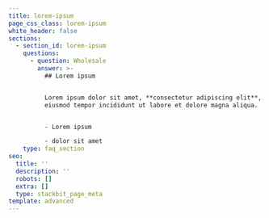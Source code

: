 ```yaml
---
title: lorem-ipsum
page_css_class: lorem-ipsum
white_header: false
sections:
  - section_id: lorem-ipsum
    questions:
      - question: Wholesale
        answer: >-
          ## Lorem ipsum


          Lorem ipsum dolor sit amet, **consectetur adipiscing elit**, sed do
          eiusmod tempor incididunt ut labore et dolore magna aliqua.


          - Lorem ipsum

          - dolor sit amet
    type: faq_section
seo:
  title: ''
  description: ''
  robots: []
  extra: []
  type: stackbit_page_meta
template: advanced
---
```

